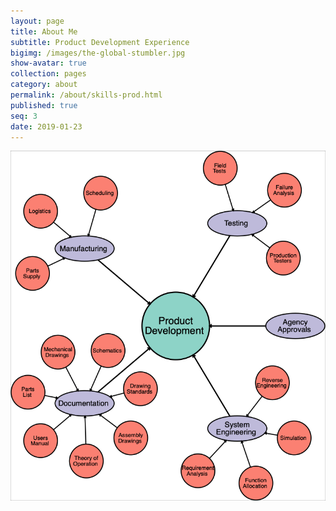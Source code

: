 ```yaml
---
layout: page
title: About Me
subtitle: Product Development Experience
bigimg: /images/the-global-stumbler.jpg
show-avatar: true
collection: pages
category: about
permalink: /about/skills-prod.html
published: true
seq: 3
date: 2019-01-23
---
```



![Production Experience](/images//about/skills-prod.png)


